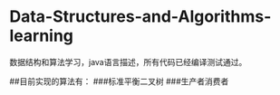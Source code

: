 # Data-Structures-and-Algorithms-learning
数据结构和算法学习，java语言描述，所有代码已经编译测试通过。

##目前实现的算法有：
###标准平衡二叉树
###生产者消费者

